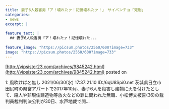 ```yaml
---
title: 妻子6人殺害男「ア！壊れたァ！記憶壊れたァ！」　サイバンチョ「死刑」
categories:
- news
excerpt: |
  
feature_text: |
  ## 妻子6人殺害男「ア！壊れたァ！記憶壊れた...
  
feature_image: "https://picsum.photos/2560/600?image=733"
image: "https://picsum.photos/2560/600?image=733"
---
```


[http://vipsister23.com/archives/9845242.html](http://vipsister23.com/archives/9845242.html)
posted on 

<!--more-->

1: 風吹けば名無し 2021/06/30(水) 17:37:21.10 ID:/6qU8Spi0.net 茨城県日立市田尻町の県営アパートで2017年10月、妻子6人を殺害し建物に火を付けたとして、殺人や非現住建造物等放火などの罪に問われた無職、小松博文被告(36)の裁判員裁判判決公判が30日、水戸地裁で開...
